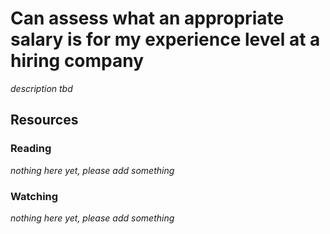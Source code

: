 # Can assess what an appropriate salary is for my experience level at a hiring company
_description tbd_
## Resources
### Reading
_nothing here yet, please add something_
### Watching
_nothing here yet, please add something_
